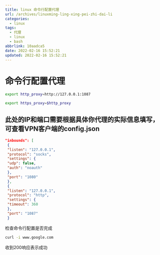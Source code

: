 ```yaml
---
title: linux 命令行配置代理
url: /archives/linuxming-ling-xing-pei-zhi-dai-li
categories:
  - linux
tags:
  - 代理
  - linux
  - bash
abbrlink: 10aadca5
date: 2022-02-16 15:52:21
updated: 2022-02-16 15:52:21
---
```


# 命令行配置代理

```bash
export http_proxy=http://127.0.0.1:1087

export https_proxy=$http_proxy
```

## 此处的IP和端口需要根据具体你代理的实际信息填写，可查看VPN客户端的config.json

```json
"inbounds": [
 {
 "listen": "127.0.0.1",
 "protocol": "socks",
 "settings": {
 "udp": false,
 "auth": "noauth"
 },
 "port": "1080"
 },
 {
 "listen": "127.0.0.1",
 "protocol": "http",
 "settings": {
 "timeout": 360
 },
 "port": "1087"
 }
```

检查命令行配置是否完成

```bash
curl -i www.google.com
```

收到200响应表示成功